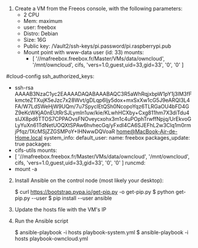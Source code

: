 1) Create a VM from the Freeos console, with the following parameters:
	- 2 CPU
	- Mem: maximum
	- user: freebox
	- Distro: Debian
	- Size: 16G
	- Public key: /Vault2/ssh-keys/pi.password/pi.raspberrypi.pub
	- Mount point with www-data user (id: 33)
	mounts:
	  - [ '//mafreebox.freebox.fr/Master/VMs/data/owncloud', '/mnt/owncloud', cifs, 'vers=1.0,guest,uid=33,gid=33', '0', '0' ]

#cloud-config
ssh_authorized_keys:
  - ssh-rsa AAAAB3NzaC1yc2EAAAADAQABAAABAQC3R5aWhRqjxbpW1pY1j3IM3fFkmcteZTXujK5eJzc7x28Wvt/gDLqp6ljy5dox+mxSxXw1cG5J9eARQI3L4FA/W7LdSWeHjW9UQm/7u7SpycIEtQSh0NcopoYqz6TLRGaOU4bFD4GZ9eKcWKjA0nEUtRrSJLymIn1uw/kie/KLwhHCXby+Cxg811hm7X3diTdu4sIJX8pd6TTOS7CPPAOvsFNOveycxohx3m1c4uPOphTrwffNpjq/UrEkvoGLyYuXn61TdNetUOQXtSPAw6hvhecGq/yFxdI4CA6SJEFhL2w3Clq1m0rmjPfqz/1XcMSjZZGSMPoY+IHNwwDQVoaR home@MacBook-Air-de-Home.local
system_info:
  default_user:
    name: freebox
packages_update: true
packages:
  - cifs-utils
mounts:
  - [ '//mafreebox.freebox.fr/Master/VMs/data/owncloud', '/mnt/owncloud', cifs, 'vers=1.0,guest,uid=33,gid=33', '0', '0' ]
runcmd:
  - mount -a


2) Install Ansible on the control node (most likely your desktop):

	$ curl https://bootstrap.pypa.io/get-pip.py -o get-pip.py
	$ python get-pip.py --user
	$ pip install --user ansible

3) Update the hosts file with the VM's IP

4) Run the Ansible script

	$ ansible-playbook -i hosts playbook-system.yml
	$ ansible-playbook -i hosts playbook-owncloud.yml